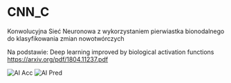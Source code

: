 # CNN_C
Konwolucyjna Sieć Neuronowa z wykorzystaniem pierwiastka bionodalnego do klasyfikowania zmian nowotwórczych

Na podstawie: Deep learning improved by biological activation functions https://arxiv.org/pdf/1804.11237.pdf

![AI Acc](https://github.com/SXC-150/CNN_C/assets/98900646/a7980a10-9e4c-4473-a6c3-ca85ba257959)
![AI Pred](https://github.com/SXC-150/CNN_C/assets/98900646/1e9bf8d1-1493-4f4c-bf4f-cfb6907d194a)

